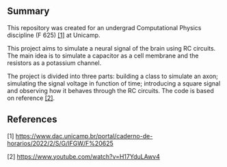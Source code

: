 ## Summary
This repository was created for an undergrad Computational Physics discipline (F 625) [[1]](https://www.dac.unicamp.br/portal/caderno-de-horarios/2022/2/S/G/IFGW/F%20625) at Unicamp.

This project aims to simulate a neural signal of the brain using RC circuits. The main idea is to simulate a capacitor as a cell membrane and the resistors as a potassium channel. 

The project is divided into three parts: building a class to simulate an axon; simulating the signal voltage in function of time; introducing a square signal and observing how it behaves through the RC circuits. The code is based on reference [[2]](https://www.youtube.com/watch?v=H17YduLAwv4).

## References
[1] https://www.dac.unicamp.br/portal/caderno-de-horarios/2022/2/S/G/IFGW/F%20625

[2] https://www.youtube.com/watch?v=H17YduLAwv4
